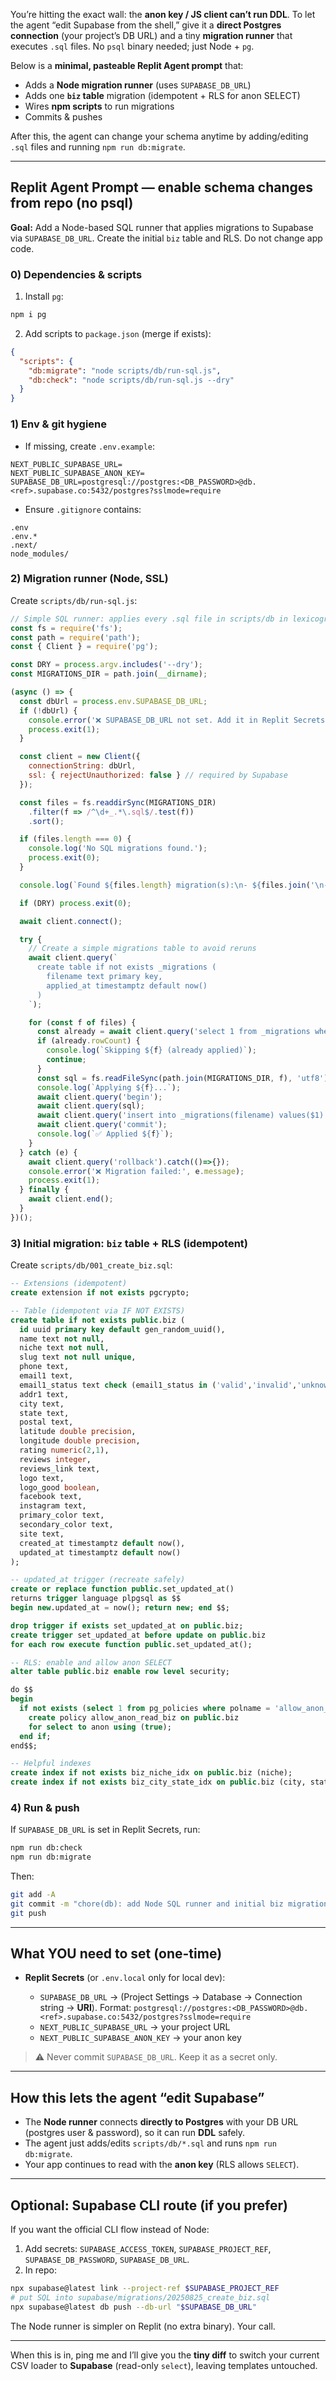 You’re hitting the exact wall: the **anon key / JS client can’t run DDL**. To let the agent “edit Supabase from the shell,” give it a **direct Postgres connection** (your project’s DB URL) and a tiny **migration runner** that executes `.sql` files. No `psql` binary needed; just Node + `pg`.

Below is a **minimal, pasteable Replit Agent prompt** that:

* Adds a **Node migration runner** (uses `SUPABASE_DB_URL`)
* Adds one **`biz` table** migration (idempotent + RLS for anon SELECT)
* Wires **npm scripts** to run migrations
* Commits & pushes

After this, the agent can change your schema anytime by adding/editing `.sql` files and running `npm run db:migrate`.

---

## Replit Agent Prompt — enable schema changes from repo (no psql)

**Goal:** Add a Node-based SQL runner that applies migrations to Supabase via `SUPABASE_DB_URL`. Create the initial `biz` table and RLS. Do not change app code.

### 0) Dependencies & scripts

1. Install `pg`:

```bash
npm i pg
```

2. Add scripts to `package.json` (merge if exists):

```json
{
  "scripts": {
    "db:migrate": "node scripts/db/run-sql.js",
    "db:check": "node scripts/db/run-sql.js --dry"
  }
}
```

### 1) Env & git hygiene

* If missing, create `.env.example`:

```
NEXT_PUBLIC_SUPABASE_URL=
NEXT_PUBLIC_SUPABASE_ANON_KEY=
SUPABASE_DB_URL=postgresql://postgres:<DB_PASSWORD>@db.<ref>.supabase.co:5432/postgres?sslmode=require
```

* Ensure `.gitignore` contains:

```
.env
.env.*
.next/
node_modules/
```

### 2) Migration runner (Node, SSL)

Create `scripts/db/run-sql.js`:

```js
// Simple SQL runner: applies every .sql file in scripts/db in lexicographic order.
const fs = require('fs');
const path = require('path');
const { Client } = require('pg');

const DRY = process.argv.includes('--dry');
const MIGRATIONS_DIR = path.join(__dirname);

(async () => {
  const dbUrl = process.env.SUPABASE_DB_URL;
  if (!dbUrl) {
    console.error('❌ SUPABASE_DB_URL not set. Add it in Replit Secrets.');
    process.exit(1);
  }

  const client = new Client({
    connectionString: dbUrl,
    ssl: { rejectUnauthorized: false } // required by Supabase
  });

  const files = fs.readdirSync(MIGRATIONS_DIR)
    .filter(f => /^\d+_.*\.sql$/.test(f))
    .sort();

  if (files.length === 0) {
    console.log('No SQL migrations found.');
    process.exit(0);
  }

  console.log(`Found ${files.length} migration(s):\n- ${files.join('\n- ')}`);

  if (DRY) process.exit(0);

  await client.connect();

  try {
    // Create a simple migrations table to avoid reruns
    await client.query(`
      create table if not exists _migrations (
        filename text primary key,
        applied_at timestamptz default now()
      )
    `);

    for (const f of files) {
      const already = await client.query('select 1 from _migrations where filename = $1', [f]);
      if (already.rowCount) {
        console.log(`Skipping ${f} (already applied)`);
        continue;
      }
      const sql = fs.readFileSync(path.join(MIGRATIONS_DIR, f), 'utf8');
      console.log(`Applying ${f}...`);
      await client.query('begin');
      await client.query(sql);
      await client.query('insert into _migrations(filename) values($1)', [f]);
      await client.query('commit');
      console.log(`✅ Applied ${f}`);
    }
  } catch (e) {
    await client.query('rollback').catch(()=>{});
    console.error('❌ Migration failed:', e.message);
    process.exit(1);
  } finally {
    await client.end();
  }
})();
```

### 3) Initial migration: `biz` table + RLS (idempotent)

Create `scripts/db/001_create_biz.sql`:

```sql
-- Extensions (idempotent)
create extension if not exists pgcrypto;

-- Table (idempotent via IF NOT EXISTS)
create table if not exists public.biz (
  id uuid primary key default gen_random_uuid(),
  name text not null,
  niche text not null,
  slug text not null unique,
  phone text,
  email1 text,
  email1_status text check (email1_status in ('valid','invalid','unknown') or email1_status is null),
  addr1 text,
  city text,
  state text,
  postal text,
  latitude double precision,
  longitude double precision,
  rating numeric(2,1),
  reviews integer,
  reviews_link text,
  logo text,
  logo_good boolean,
  facebook text,
  instagram text,
  primary_color text,
  secondary_color text,
  site text,
  created_at timestamptz default now(),
  updated_at timestamptz default now()
);

-- updated_at trigger (recreate safely)
create or replace function public.set_updated_at()
returns trigger language plpgsql as $$
begin new.updated_at = now(); return new; end $$;

drop trigger if exists set_updated_at on public.biz;
create trigger set_updated_at before update on public.biz
for each row execute function public.set_updated_at();

-- RLS: enable and allow anon SELECT
alter table public.biz enable row level security;

do $$
begin
  if not exists (select 1 from pg_policies where polname = 'allow_anon_read_biz') then
    create policy allow_anon_read_biz on public.biz
    for select to anon using (true);
  end if;
end$$;

-- Helpful indexes
create index if not exists biz_niche_idx on public.biz (niche);
create index if not exists biz_city_state_idx on public.biz (city, state);
```

### 4) Run & push

If `SUPABASE_DB_URL` is set in Replit Secrets, run:

```bash
npm run db:check
npm run db:migrate
```

Then:

```bash
git add -A
git commit -m "chore(db): add Node SQL runner and initial biz migration"
git push
```

---

## What YOU need to set (one-time)

* **Replit Secrets** (or `.env.local` only for local dev):

  * `SUPABASE_DB_URL` → (Project Settings → Database → Connection string → **URI**).
    Format: `postgresql://postgres:<DB_PASSWORD>@db.<ref>.supabase.co:5432/postgres?sslmode=require`
  * `NEXT_PUBLIC_SUPABASE_URL` → your project URL
  * `NEXT_PUBLIC_SUPABASE_ANON_KEY` → your anon key

> ⚠️ Never commit `SUPABASE_DB_URL`. Keep it as a secret only.

---

## How this lets the agent “edit Supabase”

* The **Node runner** connects **directly to Postgres** with your DB URL (postgres user & password), so it can run **DDL** safely.
* The agent just adds/edits `scripts/db/*.sql` and runs `npm run db:migrate`.
* Your app continues to read with the **anon key** (RLS allows `SELECT`).

---

## Optional: Supabase CLI route (if you prefer)

If you want the official CLI flow instead of Node:

1. Add secrets: `SUPABASE_ACCESS_TOKEN`, `SUPABASE_PROJECT_REF`, `SUPABASE_DB_PASSWORD`, `SUPABASE_DB_URL`.
2. In repo:

```bash
npx supabase@latest link --project-ref $SUPABASE_PROJECT_REF
# put SQL into supabase/migrations/20250825_create_biz.sql
npx supabase@latest db push --db-url "$SUPABASE_DB_URL"
```

The Node runner is simpler on Replit (no extra binary). Your call.

---

When this is in, ping me and I’ll give you the **tiny diff** to switch your current CSV loader to **Supabase** (read-only `select`), leaving templates untouched.
